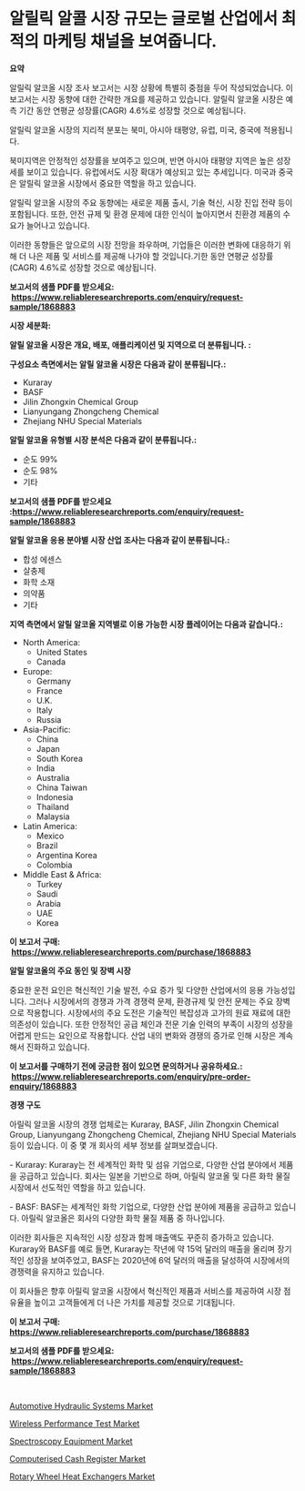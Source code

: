 <p><h1>알릴릭 알콜 시장 규모는 글로벌 산업에서 최적의 마케팅 채널을 보여줍니다.</h1></p><p><strong>요약</strong></p>
<p><p>알릴릭 알코올 시장 조사 보고서는 시장 상황에 특별히 중점을 두어 작성되었습니다. 이 보고서는 시장 동향에 대한 간략한 개요를 제공하고 있습니다. 알릴릭 알코올 시장은 예측 기간 동안 연평균 성장률(CAGR) 4.6%로 성장할 것으로 예상됩니다.</p><p>알릴릭 알코올 시장의 지리적 분포는 북미, 아시아 태평양, 유럽, 미국, 중국에 적용됩니다.</p><p>북미지역은 안정적인 성장률을 보여주고 있으며, 반면 아시아 태평양 지역은 높은 성장세를 보이고 있습니다. 유럽에서도 시장 확대가 예상되고 있는 추세입니다. 미국과 중국은 알릴릭 알코올 시장에서 중요한 역할을 하고 있습니다.</p><p>알릴릭 알코올 시장의 주요 동향에는 새로운 제품 출시, 기술 혁신, 시장 진입 전략 등이 포함됩니다. 또한, 안전 규제 및 환경 문제에 대한 인식이 높아지면서 친환경 제품의 수요가 늘어나고 있습니다.</p><p>이러한 동향들은 앞으로의 시장 전망을 좌우하며, 기업들은 이러한 변화에 대응하기 위해 더 나은 제품 및 서비스를 제공해 나가야 할 것입니다.기한 동안 연평균 성장률(CAGR) 4.6%로 성장할 것으로 예상됩니다.</p></p>
<p><strong>보고서의 샘플 PDF를 받으세요: &nbsp;<a href="https://www.reliableresearchreports.com/enquiry/request-sample/1868883">https://www.reliableresearchreports.com/enquiry/request-sample/1868883</a></strong></p>
<p><strong>시장 세분화:</strong></p>
<p><strong> 알릴 알코올 시장은 개요, 배포, 애플리케이션 및 지역으로 더 분류됩니다. :</strong></p>
<p><strong>구성요소 측면에서는 알릴 알코올 시장은 다음과 같이 분류됩니다.:</strong></p>
<p><ul><li>Kuraray</li><li>BASF</li><li>Jilin Zhongxin Chemical Group</li><li>Lianyungang Zhongcheng Chemical</li><li>Zhejiang NHU Special Materials</li></ul></p>
<p><strong> 알릴 알코올 유형별 시장 분석은 다음과 같이 분류됩니다.:</strong></p>
<p><ul><li>순도 99%</li><li>순도 98%</li><li>기타</li></ul></p>
<p><strong>보고서의 샘플 PDF를 받으세요 :<a href="https://www.reliableresearchreports.com/enquiry/request-sample/1868883">https://www.reliableresearchreports.com/enquiry/request-sample/1868883</a></strong></p>
<p><strong> 알릴 알코올 응용 분야별 시장 산업 조사는 다음과 같이 분류됩니다.:</strong></p>
<p><ul><li>합성 에센스</li><li>살충제</li><li>화학 소재</li><li>의약품</li><li>기타</li></ul></p>
<p><strong>지역 측면에서 알릴 알코올 지역별로 이용 가능한 시장 플레이어는 다음과 같습니다.:</strong></p>
<p><ul>
    <li>
        North America:
        <ul>
            <li>United States</li>
            <li>Canada</li>
        </ul>
    </li>
    <li>
        Europe:
        <ul>
            <li>Germany</li>
            <li>France</li>
            <li>U.K.</li>
            <li>Italy</li>
            <li>Russia</li>
        </ul>
    </li>
    <li>
        Asia-Pacific:
        <ul>
            <li>China</li>
            <li>Japan</li>
            <li>South Korea</li>
            <li>India</li>
            <li>Australia</li>
            <li>China Taiwan</li>
            <li>Indonesia</li>
            <li>Thailand</li>
            <li>Malaysia</li>
        </ul>
    </li>
    <li>
        Latin America:
        <ul>
            <li>Mexico</li>
            <li>Brazil</li>
            <li>Argentina Korea</li>
            <li>Colombia</li>
        </ul>
    </li>
    <li>
        Middle East & Africa:
        <ul>
            <li>Turkey</li>
            <li>Saudi</li>
            <li>Arabia</li>
            <li>UAE</li>
            <li>Korea</li>
        </ul>
    </li>
    </ul></p>
<p><strong>이 보고서 구매: &nbsp;<a href="https://www.reliableresearchreports.com/purchase/1868883">https://www.reliableresearchreports.com/purchase/1868883</a></strong></p>
<p><strong>알릴 알코올의 주요 동인 및 장벽 시장</strong></p>
<p><p>중요한 운전 요인은 혁신적인 기술 발전, 수요 증가 및 다양한 산업에서의 응용 가능성입니다. 그러나 시장에서의 경쟁과 가격 경쟁력 문제, 환경규제 및 안전 문제는 주요 장벽으로 작용합니다. 시장에서의 주요 도전은 기술적인 복잡성과 고가의 원료 재료에 대한 의존성이 있습니다. 또한 안정적인 공급 체인과 전문 기술 인력의 부족이 시장의 성장을 어렵게 만드는 요인으로 작용합니다. 산업 내의 변화와 경쟁의 증가로 인해 시장은 계속해서 진화하고 있습니다.</p></p>
<p><strong>이 보고서를 구매하기 전에 궁금한 점이 있으면 문의하거나 공유하세요.: &nbsp;<a href="https://www.reliableresearchreports.com/enquiry/pre-order-enquiry/1868883">https://www.reliableresearchreports.com/enquiry/pre-order-enquiry/1868883</a></strong></p>
<p><strong>경쟁 구도</strong></p>
<p><p>아릴릭 알코올 시장의 경쟁 업체로는 Kuraray, BASF, Jilin Zhongxin Chemical Group, Lianyungang Zhongcheng Chemical, Zhejiang NHU Special Materials 등이 있습니다. 이 중 몇 개 회사의 세부 정보를 살펴보겠습니다.</p><p>- Kuraray: Kuraray는 전 세계적인 화학 및 섬유 기업으로, 다양한 산업 분야에서 제품을 공급하고 있습니다. 회사는 일본을 기반으로 하며, 아릴릭 알코올 및 다른 화학 물질 시장에서 선도적인 역할을 하고 있습니다. </p><p>- BASF: BASF는 세계적인 화학 기업으로, 다양한 산업 분야에 제품을 공급하고 있습니다. 아릴릭 알코올은 회사의 다양한 화학 물질 제품 중 하나입니다. </p><p>이러한 회사들은 지속적인 시장 성장과 함께 매출액도 꾸준히 증가하고 있습니다. Kuraray와 BASF를 예로 들면, Kuraray는 작년에 약 15억 달러의 매출을 올리며 장기적인 성장을 보여주었고, BASF는 2020년에 6억 달러의 매출을 달성하여 시장에서의 경쟁력을 유지하고 있습니다.</p><p>이 회사들은 향후 아릴릭 알코올 시장에서 혁신적인 제품과 서비스를 제공하여 시장 점유율을 높이고 고객들에게 더 나은 가치를 제공할 것으로 기대됩니다.</p></p>
<p><strong>이 보고서 구매: &nbsp; <a href="https://www.reliableresearchreports.com/purchase/1868883">https://www.reliableresearchreports.com/purchase/1868883</a></strong></p>
<p><strong>보고서의 샘플 PDF를 받으세요: &nbsp;<a href="https://www.reliableresearchreports.com/enquiry/request-sample/1868883">https://www.reliableresearchreports.com/enquiry/request-sample/1868883</a></strong><strong></strong></p>
<p>&nbsp;</p>
<p><p><a href="https://faithful-glue-af3.notion.site/Automotive-Hydraulic-Systems-Market-Dynamics-2024-2031-Also-about-Its-Market-Trends-Projections-a-a0cb912449c7404b96316b7f2a12e228">Automotive Hydraulic Systems Market</a></p><p><a href="https://view.publitas.com/reportprime-1/wireless-performance-test-market-research-report-reveals-the-latest-trends-and-opportunities-of-this-market-for-period-from-2024-2031/">Wireless Performance Test Market</a></p><p><a href="https://view.publitas.com/reportprime-1/spectroscopy-equipment-market-centers-on-aspects-such-as-market-growth-market-share-market-opportunity-and-projected-forecasts-spanning-from-2024-to-2031/">Spectroscopy Equipment Market</a></p><p><a href="https://github.com/rahu1506/Market-Research-Report-List-3/blob/main/computerised-cash-register-market.md">Computerised Cash Register Market</a></p><p><a href="https://issuu.com/reportprime-2/docs/rotary-wheel-heat-exchangers-market-size-2030.pptx">Rotary Wheel Heat Exchangers Market</a></p></p>